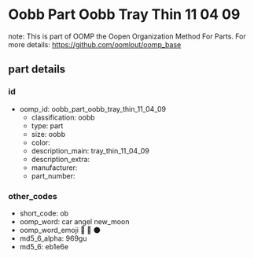 # Oobb Part Oobb Tray Thin 11 04 09  

note: This is part of OOMP the Oopen Organization Method For Parts. For more details: https://github.com/oomlout/oomp_base

##  part details





### id
* oomp_id: oobb_part_oobb_tray_thin_11_04_09
  * classification: oobb
  * type: part
  * size: oobb
  * color: 
  * description_main: tray_thin_11_04_09
  * description_extra: 
  * manufacturer: 
  * part_number: 

### other_codes
* short_code: ob
* oomp_word: car angel new_moon
* oomp_word_emoji :car: :angel: :new_moon:
* md5_6_alpha: 969gu
* md5_6: eb1e6e